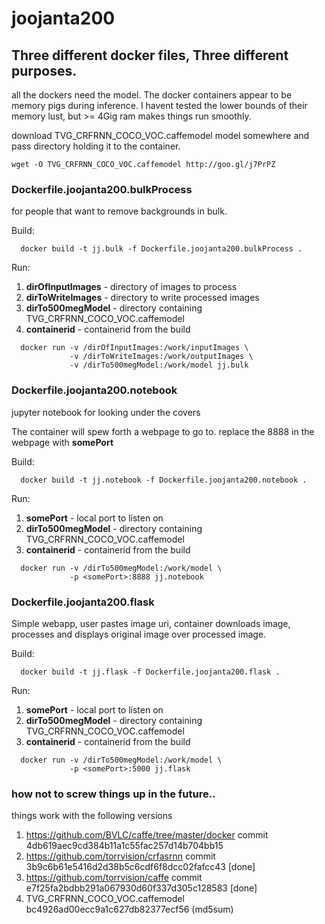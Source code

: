 # joojanta200

## Three different docker files, Three different purposes. 

all the dockers need the model.  The docker containers appear to be memory pigs during inference. I havent tested the lower bounds of their memory lust, but >= 4Gig ram makes things run smoothly.

download TVG_CRFRNN_COCO_VOC.caffemodel model somewhere and pass directory holding it to the container.

```
wget -O TVG_CRFRNN_COCO_VOC.caffemodel http://goo.gl/j7PrPZ 
``` 

### Dockerfile.joojanta200.bulkProcess 

for people that want to remove backgrounds in bulk. 

  Build:
```
  docker build -t jj.bulk -f Dockerfile.joojanta200.bulkProcess .
```
  Run:
  1. **dirOfInputImages** - directory of images to process
  1. **dirToWriteImages** - directory to write processed images
  1. **dirTo500megModel** - directory containing TVG_CRFRNN_COCO_VOC.caffemodel
  1. **containerid** - containerid from the build

```
  docker run -v /dirOfInputImages:/work/inputImages \
             -v /dirToWriteImages:/work/outputImages \
             -v /dirTo500megModel:/work/model jj.bulk
```
  
### Dockerfile.joojanta200.notebook 

jupyter notebook for looking under the covers

The container will spew forth a webpage to go to. replace the 8888 in the webpage with **somePort** 

  Build:

```
  docker build -t jj.notebook -f Dockerfile.joojanta200.notebook .
```
  Run:
  1. **somePort** - local port to listen on
  1. **dirTo500megModel** - directory containing TVG_CRFRNN_COCO_VOC.caffemodel
  1. **containerid** - containerid from the build

```
  docker run -v /dirTo500megModel:/work/model \
             -p <somePort>:8888 jj.notebook
```
### Dockerfile.joojanta200.flask

Simple webapp, user pastes image uri, container downloads image, processes and displays original image over processed image.

  Build:
```
  docker build -t jj.flask -f Dockerfile.joojanta200.flask .
``` 
  Run:
  1. **somePort** - local port to listen on
  1. **dirTo500megModel** - directory containing TVG_CRFRNN_COCO_VOC.caffemodel
  1. **containerid** - containerid from the build 

```
  docker run -v /dirTo500megModel:/work/model \
             -p <somePort>:5000 jj.flask
```

### how not to screw things up in the future..
things work with the following versions
  1. https://github.com/BVLC/caffe/tree/master/docker commit 4db619aec9cd384b11a1c55fac257d14b704bb15
  1. https://github.com/torrvision/crfasrnn commit 3b9c6b61e5416d2d38b5c6cdf6f8dcc02fafcc43 [done]
  1. https://github.com/torrvision/caffe commit e7f25fa2bdbb291a067930d60f337d305c128583 [done]
  1. TVG_CRFRNN_COCO_VOC.caffemodel bc4926ad00ecc9a1c627db82377ecf56  (md5sum)
